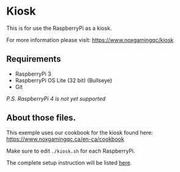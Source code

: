 # Kiosk

This is for use the RaspberryPi as a kiosk.

For more information please visit: https://www.noxgamingqc/kiosk

## Requirements

- RaspberryPi 3
- RaspberryPi OS Lite (32 bit) (Bullseye)
- Git

_P.S. RaspberryPi 4 is not yet supported_

## About those files.

This exemple uses our cookbook for the kiosk found here:
https://www.noxgamingqc.ca/en-ca/cookbook

Make sure to edit `./kiosk.sh` for each RaspberryPi.

The complete setup instruction will be listed [here](setup.md).
